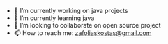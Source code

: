 - 🔭 I’m currently working on java projects
- 🌱 I’m currently learning java
- 👯 I’m looking to collaborate on open source project
- 📫 How to reach me: zafoliaskostas@gmail.com

